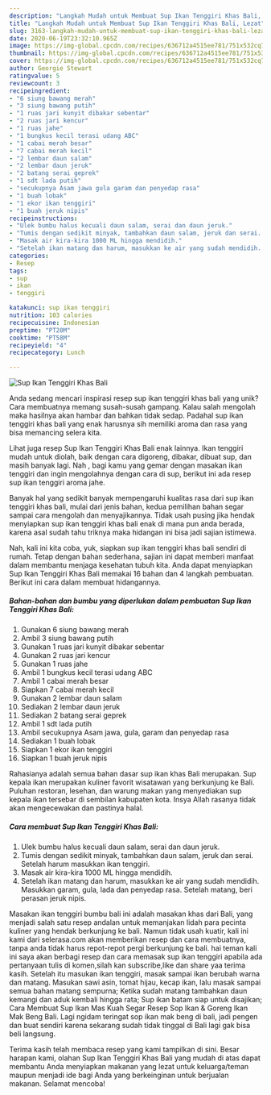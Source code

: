 ```yaml
---
description: "Langkah Mudah untuk Membuat Sup Ikan Tenggiri Khas Bali, Lezat"
title: "Langkah Mudah untuk Membuat Sup Ikan Tenggiri Khas Bali, Lezat"
slug: 3163-langkah-mudah-untuk-membuat-sup-ikan-tenggiri-khas-bali-lezat
date: 2020-06-19T23:32:10.965Z
image: https://img-global.cpcdn.com/recipes/636712a4515ee781/751x532cq70/sup-ikan-tenggiri-khas-bali-foto-resep-utama.jpg
thumbnail: https://img-global.cpcdn.com/recipes/636712a4515ee781/751x532cq70/sup-ikan-tenggiri-khas-bali-foto-resep-utama.jpg
cover: https://img-global.cpcdn.com/recipes/636712a4515ee781/751x532cq70/sup-ikan-tenggiri-khas-bali-foto-resep-utama.jpg
author: Georgie Stewart
ratingvalue: 5
reviewcount: 3
recipeingredient:
- "6 siung bawang merah"
- "3 siung bawang putih"
- "1 ruas jari kunyit dibakar sebentar"
- "2 ruas jari kencur"
- "1 ruas jahe"
- "1 bungkus kecil terasi udang ABC"
- "1 cabai merah besar"
- "7 cabai merah kecil"
- "2 lembar daun salam"
- "2 lembar daun jeruk"
- "2 batang serai geprek"
- "1 sdt lada putih"
- "secukupnya Asam jawa gula garam dan penyedap rasa"
- "1 buah lobak"
- "1 ekor ikan tenggiri"
- "1 buah jeruk nipis"
recipeinstructions:
- "Ulek bumbu halus kecuali daun salam, serai dan daun jeruk."
- "Tumis dengan sedikit minyak, tambahkan daun salam, jeruk dan serai. Setelah harum masukkan ikan tenggiri."
- "Masak air kira-kira 1000 ML hingga mendidih."
- "Setelah ikan matang dan harum, masukkan ke air yang sudah mendidih. Masukkan garam, gula, lada dan penyedap rasa. Setelah matang, beri perasan jeruk nipis."
categories:
- Resep
tags:
- sup
- ikan
- tenggiri

katakunci: sup ikan tenggiri 
nutrition: 103 calories
recipecuisine: Indonesian
preptime: "PT20M"
cooktime: "PT58M"
recipeyield: "4"
recipecategory: Lunch

---
```



![Sup Ikan Tenggiri Khas Bali](https://img-global.cpcdn.com/recipes/636712a4515ee781/751x532cq70/sup-ikan-tenggiri-khas-bali-foto-resep-utama.jpg)

Anda sedang mencari inspirasi resep sup ikan tenggiri khas bali yang unik? Cara membuatnya memang susah-susah gampang. Kalau salah mengolah maka hasilnya akan hambar dan bahkan tidak sedap. Padahal sup ikan tenggiri khas bali yang enak harusnya sih memiliki aroma dan rasa yang bisa memancing selera kita.

Lihat juga resep Sup Ikan Tenggiri Khas Bali enak lainnya. Ikan tenggiri mudah untuk diolah, baik dengan cara digoreng, dibakar, dibuat sup, dan masih banyak lagi. Nah , bagi kamu yang gemar dengan masakan ikan tenggiri dan ingin mengolahnya dengan cara di sup, berikut ini ada resep sup ikan tenggiri aroma jahe.

Banyak hal yang sedikit banyak mempengaruhi kualitas rasa dari sup ikan tenggiri khas bali, mulai dari jenis bahan, kedua pemilihan bahan segar sampai cara mengolah dan menyajikannya. Tidak usah pusing jika hendak menyiapkan sup ikan tenggiri khas bali enak di mana pun anda berada, karena asal sudah tahu triknya maka hidangan ini bisa jadi sajian istimewa.


Nah, kali ini kita coba, yuk, siapkan sup ikan tenggiri khas bali sendiri di rumah. Tetap dengan bahan sederhana, sajian ini dapat memberi manfaat dalam membantu menjaga kesehatan tubuh kita. Anda dapat menyiapkan Sup Ikan Tenggiri Khas Bali memakai 16 bahan dan 4 langkah pembuatan. Berikut ini cara dalam membuat hidangannya.

<!--inarticleads1-->

##### Bahan-bahan dan bumbu yang diperlukan dalam pembuatan Sup Ikan Tenggiri Khas Bali:

1. Gunakan 6 siung bawang merah
1. Ambil 3 siung bawang putih
1. Gunakan 1 ruas jari kunyit dibakar sebentar
1. Gunakan 2 ruas jari kencur
1. Gunakan 1 ruas jahe
1. Ambil 1 bungkus kecil terasi udang ABC
1. Ambil 1 cabai merah besar
1. Siapkan 7 cabai merah kecil
1. Gunakan 2 lembar daun salam
1. Sediakan 2 lembar daun jeruk
1. Sediakan 2 batang serai geprek
1. Ambil 1 sdt lada putih
1. Ambil secukupnya Asam jawa, gula, garam dan penyedap rasa
1. Sediakan 1 buah lobak
1. Siapkan 1 ekor ikan tenggiri
1. Siapkan 1 buah jeruk nipis


Rahasianya adalah semua bahan dasar sup ikan khas Bali merupakan. Sup kepala ikan merupakan kuliner favorit wisatawan yang berkunjung ke Bali. Puluhan restoran, lesehan, dan warung makan yang menyediakan sup kepala ikan tersebar di sembilan kabupaten kota. Insya Allah rasanya tidak akan mengecewakan dan pastinya halal. 

<!--inarticleads2-->

##### Cara membuat Sup Ikan Tenggiri Khas Bali:

1. Ulek bumbu halus kecuali daun salam, serai dan daun jeruk.
1. Tumis dengan sedikit minyak, tambahkan daun salam, jeruk dan serai. Setelah harum masukkan ikan tenggiri.
1. Masak air kira-kira 1000 ML hingga mendidih.
1. Setelah ikan matang dan harum, masukkan ke air yang sudah mendidih. Masukkan garam, gula, lada dan penyedap rasa. Setelah matang, beri perasan jeruk nipis.


Masakan ikan tenggiri bumbu bali ini adalah masakan khas dari Bali, yang menjadi salah satu resep andalan untuk memanjakan lidah para pecinta kuliner yang hendak berkunjung ke bali. Namun tidak usah kuatir, kali ini kami dari selerasa.com akan memberikan resep dan cara membuatnya, tanpa anda tidak harus repot-repot pergi berkunjung ke bali. hai teman kali ini saya akan berbagi resep dan cara memasak sup ikan tenggiri apabila ada pertanyaan tulis di komen,silah kan subscribe,like dan share yaa terima kasih. Setelah itu masukan ikan tenggiri, masak sampai ikan berubah warna dan matang. Masukan sawi asin, tomat hijau, kecap ikan, lalu masak sampai semua bahan matang sempurna; Ketika sudah matang tambahkan daun kemangi dan aduk kembali hingga rata; Sup ikan batam siap untuk disajikan; Cara Membuat Sup Ikan Mas Kuah Segar Resep Sop Ikan &amp; Goreng Ikan Mak Beng Bali. Lagi ngidam teringat sop ikan mak beng di bali, jadi pengen dan buat sendiri karena sekarang sudah tidak tinggal di Bali lagi gak bisa beli langsung. 

Terima kasih telah membaca resep yang kami tampilkan di sini. Besar harapan kami, olahan Sup Ikan Tenggiri Khas Bali yang mudah di atas dapat membantu Anda menyiapkan makanan yang lezat untuk keluarga/teman maupun menjadi ide bagi Anda yang berkeinginan untuk berjualan makanan. Selamat mencoba!
